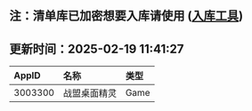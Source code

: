 ## 注：清单库已加密想要入库请使用 ([入库工具](https://github.com/BlankTMing/ManifestAutoUpdate/releases))

## 更新时间：2025-02-19 11:41:27
| AppID | 名称 | 类型  |
| :-------------------- | :----------------------------- | :----------- |
| 3003300 | 战盟桌面精灵| Game |

